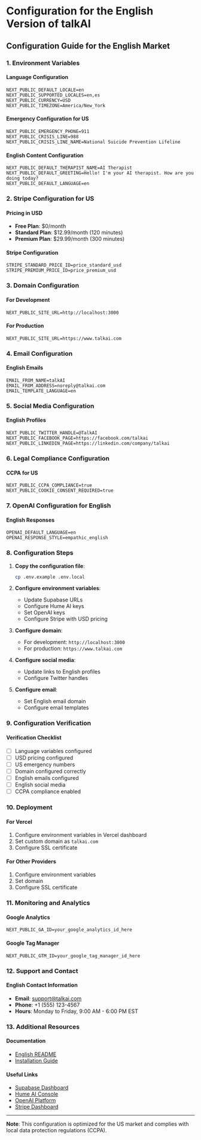# Configuration for the English Version of talkAI

## Configuration Guide for the English Market

### 1. Environment Variables

#### Language Configuration
```env
NEXT_PUBLIC_DEFAULT_LOCALE=en
NEXT_PUBLIC_SUPPORTED_LOCALES=en,es
NEXT_PUBLIC_CURRENCY=USD
NEXT_PUBLIC_TIMEZONE=America/New_York
```

#### Emergency Configuration for US
```env
NEXT_PUBLIC_EMERGENCY_PHONE=911
NEXT_PUBLIC_CRISIS_LINE=988
NEXT_PUBLIC_CRISIS_LINE_NAME=National Suicide Prevention Lifeline
```

#### English Content Configuration
```env
NEXT_PUBLIC_DEFAULT_THERAPIST_NAME=AI Therapist
NEXT_PUBLIC_DEFAULT_GREETING=Hello! I'm your AI therapist. How are you doing today?
NEXT_PUBLIC_DEFAULT_LANGUAGE=en
```

### 2. Stripe Configuration for US

#### Pricing in USD
- **Free Plan**: $0/month
- **Standard Plan**: $12.99/month (120 minutes)
- **Premium Plan**: $29.99/month (300 minutes)

#### Stripe Configuration
```env
STRIPE_STANDARD_PRICE_ID=price_standard_usd
STRIPE_PREMIUM_PRICE_ID=price_premium_usd
```

### 3. Domain Configuration

#### For Development
```env
NEXT_PUBLIC_SITE_URL=http://localhost:3000
```

#### For Production
```env
NEXT_PUBLIC_SITE_URL=https://www.talkai.com
```

### 4. Email Configuration

#### English Emails
```env
EMAIL_FROM_NAME=talkAI
EMAIL_FROM_ADDRESS=noreply@talkai.com
EMAIL_TEMPLATE_LANGUAGE=en
```

### 5. Social Media Configuration

#### English Profiles
```env
NEXT_PUBLIC_TWITTER_HANDLE=@TalkAI
NEXT_PUBLIC_FACEBOOK_PAGE=https://facebook.com/talkai
NEXT_PUBLIC_LINKEDIN_PAGE=https://linkedin.com/company/talkai
```

### 6. Legal Compliance Configuration

#### CCPA for US
```env
NEXT_PUBLIC_CCPA_COMPLIANCE=true
NEXT_PUBLIC_COOKIE_CONSENT_REQUIRED=true
```

### 7. OpenAI Configuration for English

#### English Responses
```env
OPENAI_DEFAULT_LANGUAGE=en
OPENAI_RESPONSE_STYLE=empathic_english
```

### 8. Configuration Steps

1. **Copy the configuration file**:
   ```bash
   cp .env.example .env.local
   ```

2. **Configure environment variables**:
   - Update Supabase URLs
   - Configure Hume AI keys
   - Set OpenAI keys
   - Configure Stripe with USD pricing

3. **Configure domain**:
   - For development: `http://localhost:3000`
   - For production: `https://www.talkai.com`

4. **Configure social media**:
   - Update links to English profiles
   - Configure Twitter handles

5. **Configure email**:
   - Set English email domain
   - Configure email templates

### 9. Configuration Verification

#### Verification Checklist
- [ ] Language variables configured
- [ ] USD pricing configured
- [ ] US emergency numbers
- [ ] Domain configured correctly
- [ ] English emails configured
- [ ] English social media
- [ ] CCPA compliance enabled

### 10. Deployment

#### For Vercel
1. Configure environment variables in Vercel dashboard
2. Set custom domain as `talkai.com`
3. Configure SSL certificate

#### For Other Providers
1. Configure environment variables
2. Set domain
3. Configure SSL certificate

### 11. Monitoring and Analytics

#### Google Analytics
```env
NEXT_PUBLIC_GA_ID=your_google_analytics_id_here
```

#### Google Tag Manager
```env
NEXT_PUBLIC_GTM_ID=your_google_tag_manager_id_here
```

### 12. Support and Contact

#### English Contact Information
- **Email**: support@talkai.com
- **Phone**: +1 (555) 123-4567
- **Hours**: Monday to Friday, 9:00 AM - 6:00 PM EST

### 13. Additional Resources

#### Documentation
- [English README](README.md)
- [Installation Guide](README.md)

#### Useful Links
- [Supabase Dashboard](https://supabase.com/dashboard)
- [Hume AI Console](https://beta.hume.ai/)
- [OpenAI Platform](https://platform.openai.com/)
- [Stripe Dashboard](https://dashboard.stripe.com/)

---

**Note**: This configuration is optimized for the US market and complies with local data protection regulations (CCPA).
